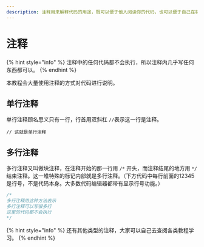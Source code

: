 ```yaml
---
description: 注释用来解释代码的用途，既可以便于他人阅读你的代码，也可以便于自己在将来读自己代码的时候更容易。
---
```


# 注释

{% hint style="info" %}
注释中的任何代码都不会执行，所以注释内几乎写任何东西都可以。
{% endhint %}

本教程会大量使用注释的方式对代码进行说明。

## 单行注释

单行注释顾名思义只有一行，行首用双斜杠 `//`表示这一行是注释。

`// 这就是单行注释`

## 多行注释

多行注释又叫做块注释，在注释开始的那一行用 `/*` 开头，而注释结尾的地方用 `*/` 结束注释。这一堆特殊的标记内部就是多行注释。（下方代码中每行前面的12345是行号，不是代码本身。大多数代码编辑器都带有显示行号功能。）

```java
/*
多行注释用这种方法表示
多行注释可以写很多行
这里的代码都不会执行
*/
```

{% hint style="info" %}
还有其他类型的注释，大家可以自己去查阅各类教程学习。
{% endhint %}

